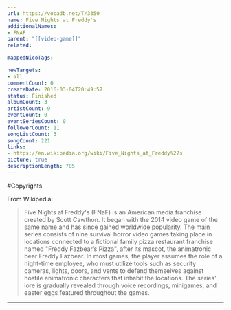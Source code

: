 ```yaml
---
url: https://vocadb.net/T/3350
name: Five Nights at Freddy's
additionalNames: 
- FNAF
parent: "[[video-game]]"
related:

mappedNicoTags:

newTargets:
- all
commentCount: 0
createDate: 2016-03-04T20:49:57
status: Finished
albumCount: 3
artistCount: 9
eventCount: 0
eventSeriesCount: 0
followerCount: 11
songListCount: 3
songCount: 221
links: 
- https://en.wikipedia.org/wiki/Five_Nights_at_Freddy%27s
picture: true
descriptionLength: 785
---
```


#Copyrights

From Wikipedia:
>Five Nights at Freddy's (FNaF) is an American media franchise created by Scott Cawthon. It began with the 2014 video game of the same name and has since gained worldwide popularity.
The main series consists of nine survival horror video games taking place in locations connected to a fictional family pizza restaurant franchise named "Freddy Fazbear’s Pizza", after its mascot, the animatronic bear Freddy Fazbear. In most games, the player assumes the role of a night-time employee, who must utilize tools such as security cameras, lights, doors, and vents to defend themselves against hostile animatronic characters that inhabit the locations. The series' lore is gradually revealed through voice recordings, minigames, and easter eggs featured throughout the games.

---

